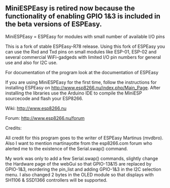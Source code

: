 MiniESPEasy is retired now because the functionality of enabling GPIO 1&3 is included in the beta versions of ESPEasy.
----------------------------------------------------------------------------------------------------------------------

MiniESPEasy = ESPEasy for modules with small number of available I/O pins

This is a fork of stable ESPEasy-R78 release.
Using this fork of ESPEasy you can use the Rxd and Txd pins on small modules like ESP-01, ESP-02 and several commercial WiFi-gadgeds with limited I/O pin numbers for general use and also for I2C use. 

For documentation of the program look at the documentation of ESPEasy

If you are using MiniESPEasy for the first time, follow the instructions for installing ESPEasy on http://www.esp8266.nu/index.php/Main_Page. After installing the libraries use the Arduino IDE to compile the MiniESP sourcecode and flash your ESP8266.


Wiki: http://www.esp8266.nu

Forum: http://www.esp8266.nu/forum



Credits:

All credit for this program goes to the writer of ESPEasy Martinus (mvdbro).
Also I want to mention martinayotte from the esp8266.com forum who alerted me to the existence of the Serial.swap() command.

My work was only to add a few Serial.swap() commands, slightly change the Hardware page of the webGui so that GPIO-13&15 are replaced by GPIO-1&3, reordering the pin_list and adding GPIO-1&3 in the I2C selection menu.
I also changed 2 bytes in the OLED module so that displays with SH1106 & SSD1366 controllers will be supported.
